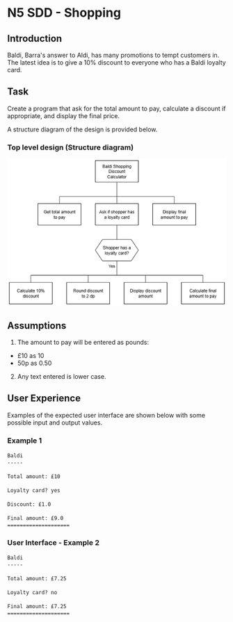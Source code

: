 # N5 SDD - Shopping 


## Introduction

Baldi, Barra's answer to Aldi, has many promotions to tempt customers in.
The latest idea is to give a 10% discount to everyone who has a Baldi loyalty card.


## Task

Create a program that ask for the total amount to pay, calculate a discount if appropriate, and display the final price.

A structure diagram of the design is provided below.


### Top level design (Structure diagram)

![Diagram](assets/sd1.png)


## Assumptions

1. The amount to pay will be entered as pounds:

* £10 as 10
* 50p as 0.50

2. Any text entered is lower case.


## User Experience

Examples of the expected user interface are shown below with some possible input and output values.


### Example 1
```
Baldi
-----

Total amount: £10

Loyalty card? yes

Discount: £1.0

Final amount: £9.0
====================
```


### User Interface - Example 2
```
Baldi
-----

Total amount: £7.25

Loyalty card? no

Final amount: £7.25
====================
```
